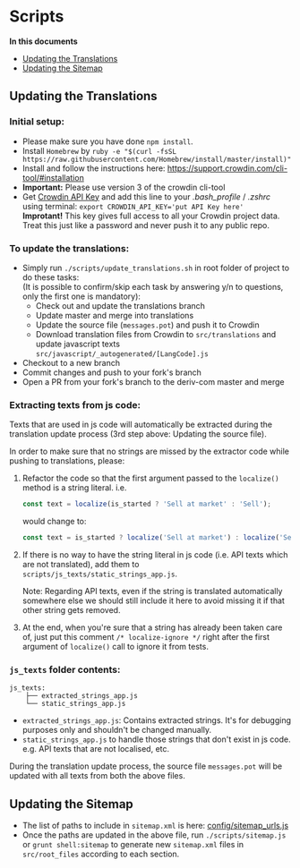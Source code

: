 # Scripts

**In this documents**

- [Updating the Translations](#updating-the-translations)
- [Updating the Sitemap](#updating-the-sitemap)

## Updating the Translations

### Initial setup:

- Please make sure you have done `npm install`.
- Install `Homebrew` by `ruby -e "$(curl -fsSL https://raw.githubusercontent.com/Homebrew/install/master/install)"`
- Install and follow the instructions here: https://support.crowdin.com/cli-tool/#installation
- **Important:** Please use version 3 of the crowdin cli-tool
- Get [Crowdin API Key](https://crowdin.com/settings#api-key) and add this line to your _.bash_profile_ / _.zshrc_ using terminal: `export CROWDIN_API_KEY='put API Key here'`<br/>
  **Improtant!** This key gives full access to all your Crowdin project data. Treat this just like a password and never push it to any public repo.

### To update the translations:

- Simply run `./scripts/update_translations.sh` in root folder of project to do these tasks:<br/>
  (It is possible to confirm/skip each task by answering y/n to questions, only the first one is mandatory):
  - Check out and update the translations branch
  - Update master and merge into translations
  - Update the source file (`messages.pot`) and push it to Crowdin
  - Download translation files from Crowdin to `src/translations` and update javascript texts `src/javascript/_autogenerated/[LangCode].js`
- Checkout to a new branch
- Commit changes and push to your fork's branch
- Open a PR from your fork's branch to the deriv-com master and merge

### Extracting texts from js code:

Texts that are used in js code will automatically be extracted during the translation update process (3rd step above: Updating the source file).

In order to make sure that no strings are missed by the extractor code while pushing to translations, please:

1. Refactor the code so that the first argument passed to the `localize()` method is a string literal.
   i.e.
   ```js
   const text = localize(is_started ? 'Sell at market' : 'Sell');
   ```
   would change to:
   ```js
   const text = is_started ? localize('Sell at market') : localize('Sell');
   ```
2. If there is no way to have the string literal in js code (i.e. API texts which are not translated), add them to `scripts/js_texts/static_strings_app.js`.

   Note: Regarding API texts, even if the string is translated automatically somewhere else we should still include it here to avoid missing it if that other string gets removed.

3. At the end, when you're sure that a string has already been taken care of, just put this comment `/* localize-ignore */` right after the first argument of `localize()` call to ignore it from tests.

### `js_texts` folder contents:

```
js_texts:
    ├── extracted_strings_app.js
    └── static_strings_app.js
```

- `extracted_strings_app.js`: Contains extracted strings. It's for debugging purposes only and shouldn't be changed manually.
- `static_strings_app.js` to handle those strings that don't exist in js code. e.g. API texts that are not localised, etc.

During the translation update process, the source file `messages.pot` will be updated with all texts from both the above files.

## Updating the Sitemap

- The list of paths to include in `sitemap.xml` is here: [config/sitemap_urls.js](config/sitemap_urls.js)
- Once the paths are updated in the above file, run `./scripts/sitemap.js` or `grunt shell:sitemap` to generate new `sitemap.xml` files in `src/root_files` according to each section.
